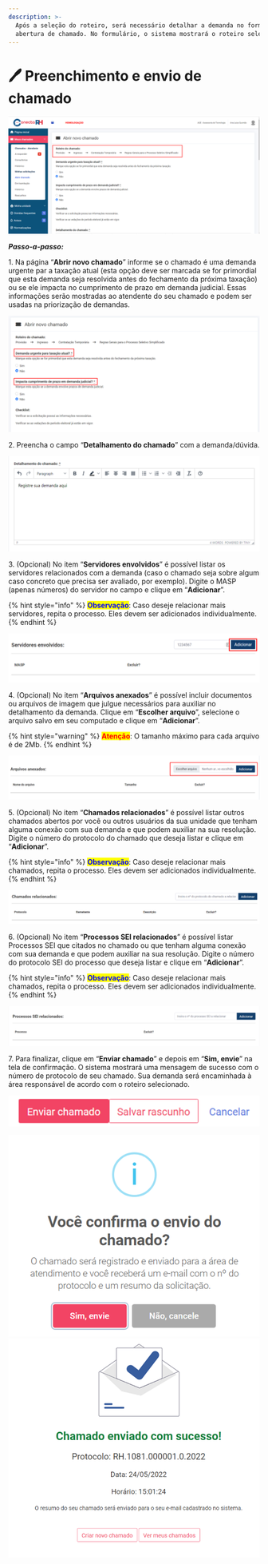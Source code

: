 ```yaml
---
description: >-
  Após a seleção do roteiro, será necessário detalhar a demanda no formulário de
  abertura de chamado. No formulário, o sistema mostrará o roteiro selecionado.
---
```


# 🖊️ Preenchimento e envio de chamado

![](<../../.gitbook/assets/image (121).png>)

_**Passo-a-passo:**_

1\.       Na página “**Abrir novo chamado**” informe se o chamado é uma demanda urgente par a taxação atual (esta opção deve ser marcada se for primordial que esta demanda seja resolvida antes do fechamento da próxima taxação) ou se ele impacta no cumprimento de prazo em demanda judicial. Essas informações serão mostradas ao atendente do seu chamado e podem ser usadas na priorização de demandas.

![](<../../.gitbook/assets/image (25).png>)

2\.       Preencha o campo “**Detalhamento do chamado**” com a demanda/dúvida.

![](<../../.gitbook/assets/image (36).png>)

3\.       (Opcional) No item “**Servidores envolvidos**” é possível listar os servidores relacionados com a demanda (caso o chamado seja sobre algum caso concreto que precisa ser avaliado, por exemplo). Digite o MASP (apenas números) do servidor no campo e clique em “**Adicionar**”.&#x20;

{% hint style="info" %}
<mark style="color:blue;">**Observação**</mark>: Caso deseje relacionar mais servidores, repita o processo. Eles devem ser adicionados individualmente.
{% endhint %}

![](<../../.gitbook/assets/image (133).png>)

4\.       (Opcional) No item “**Arquivos anexados**” é possível incluir documentos ou arquivos de imagem que julgue necessários para auxiliar no detalhamento da demanda. Clique em “**Escolher arquivo**”, selecione o arquivo salvo em seu computado e clique em “**Adicionar**”.&#x20;

{% hint style="warning" %}
<mark style="color:red;">**Atenção**</mark>: O tamanho máximo para cada arquivo é de 2Mb.
{% endhint %}

![](<../../.gitbook/assets/image (16).png>)

5\.       (Opcional) No item “**Chamados relacionados**” é possível listar outros chamados abertos por você ou outros usuários da sua unidade que tenham alguma conexão com sua demanda e que podem auxiliar na sua resolução. Digite o número do protocolo do chamado que deseja listar e clique em “**Adicionar**”.

{% hint style="info" %}
&#x20;<mark style="color:blue;">**Observação**</mark>: Caso deseje relacionar mais chamados, repita o processo. Eles devem ser adicionados individualmente.
{% endhint %}

![](<../../.gitbook/assets/image (57).png>)

6\.       (Opcional) No item “**Processos SEI relacionados**” é possível listar Processos SEI que citados no chamado ou que tenham alguma conexão com sua demanda e que podem auxiliar na sua resolução. Digite o número do protocolo SEI do processo que deseja listar e clique em “**Adicionar**”.&#x20;

{% hint style="info" %}
<mark style="color:blue;">**Observação**</mark>: Caso deseje relacionar mais chamados, repita o processo. Eles devem ser adicionados individualmente.
{% endhint %}

![](<../../.gitbook/assets/image (47).png>)

7\.       Para finalizar, clique em “**Enviar chamado**” e depois em “**Sim, envie**” na tela de confirmação. O sistema mostrará uma mensagem de sucesso com o número de protocolo de seu chamado. Sua demanda será encaminhada à área responsável de acordo com o roteiro selecionado.

![](<../../.gitbook/assets/image (175).png>)

![](<../../.gitbook/assets/image (6).png>)![](<../../.gitbook/assets/image (126).png>)
